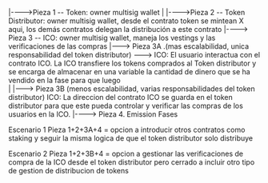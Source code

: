 |---->Pieza 1 -- Token: owner multisig wallet
|
|---->Pieza 2 -- Token Distributor: owner multisig wallet, desde el contrato token se mintean X aqui, los demás contratos       delegan la distribución a este contrato
|----> Pieza 3 -- ICO: owner multisig wallet, maneja los vestings y las verificaciones de las compras
    |---> Pieza 3A .(mas escalabilidad, unica responsabilidad del token distributor) ---> 
            ICO: El usuario interactua con el contrato ICO. La ICO transfiere los tokens comprados al Token distributor y se encarga de almacenar en una variable la cantidad de dinero que se ha vendido en la fase para que luego  
|   |---> Pieza 3B (menos escalabilidad, varias responsabilidades del token distributor)
            ICO: La direccion del contrato ICO se guarda en el token distributor para que este pueda controlar y verificar las compras de los usuarios en la ICO.
|----> Pieza 4. Emission Fases 

Escenario 1
Pieza 1+2+3A+4 = opcion a introducir otros contratos como staking y seguir la misma logica de que el token distributor solo distribuye

Escenario 2
Pieza 1+2+3B+4 = opcion a gestionar las verificaciones de compra de la ICO desde el token distributor pero cerrado a incluir otro tipo de gestion de distribucion de tokens 
